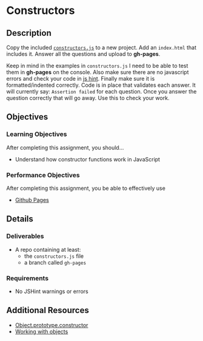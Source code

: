 # Constructors

## Description
Copy the included [`constructors.js`]() to a new project. Add an `index.html` that includes it. Answer all the questions and upload to __gh-pages__.

Keep in mind in the examples in `constructors.js` I need to be able to test them in __gh-pages__ on the console. Also make sure there are no javascript errors and check your code in [js hint](http://jshint.com/). Finally make sure it is formatted/indented correctly. Code is in place that validates each answer. It will currently say: `Assertion failed` for each question. Once you answer the question correctly that will go away. Use this to check your work.

## Objectives

### Learning Objectives

After completing this assignment, you should…

* Understand how constructor functions work in JavaScript

### Performance Objectives

After completing this assignment, you be able to effectively use

* [Github Pages](https://pages.github.com/)

## Details

### Deliverables

* A repo containing at least:
  - the `constructors.js` file
  - a branch called `gh-pages`

### Requirements

* No JSHint warnings or errors

## Additional Resources

* [Object.prototype.constructor](https://developer.mozilla.org/en-US/docs/Web/JavaScript/Reference/Global_Objects/Object/constructor)
* [Working with objects](https://developer.mozilla.org/en-US/docs/Web/JavaScript/Guide/Working_with_Objects)
